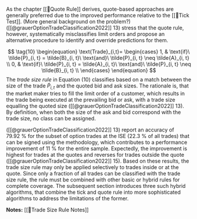 
As the chapter [[🔢Quote Rule]] derives, quote-based approaches are generally preferred due to the improved performance relative to the [[🔢Tick Test]]. (More general background on the problem?) ([[@grauerOptionTradeClassification2022]] 13) stress that the quote rule, however, systematically misclassifies limit orders and propose an alternative procedure to identify and override predictions for them.

$$
\tag{10}
  \begin{equation}
    \text{Trade}_{i,t}=
    \begin{cases}
      1, & \text{if}\ \tilde{P}_{i, t} = \tilde{B}_{i, t}\ \text{and}\ \tilde{P}_{i, t} \neq \tilde{A}_{i, t} \\
      0, & \text{if}\ \tilde{P}_{i, t} = \tilde{A}_{i, t}\ \text{and}\ \tilde{P}_{i, t} \neq \tilde{B}_{i, t}  \\
    \end{cases}
  \end{equation}
$$
The *trade size rule* in Equation $(10)$ classifies based on a match between the size of the trade $\tilde{P}_{i, t}$ and the quoted bid and ask sizes. The rationale is, that the market maker tries to fill the limit order of a customer, which results in the trade being executed at the prevailing bid or ask, with a trade size equalling the quoted size ([[@grauerOptionTradeClassification2022]] 13). By definition, when both the size of the ask and bid correspond with the trade size, no class can be assigned. 

([[@grauerOptionTradeClassification2022]] 13) report an accuracy of $79.92~\%$ for the subset of option trades at the ISE ($22.3~\%$ of all trades) that can be signed using the methodology, which contributes to a performance improvement of $11~\%$ for the entire sample. Expectedly, the improvement is highest for trades at the quotes and reverses for trades outside the quote ([[@grauerOptionTradeClassification2022]] 15). Based on these results, the trade size rule may only be applied selectively to trades inside or at the quote. Since only a fraction of all trades can be classified with the trade size rule, the rule must be combined with other basic or hybrid rules for complete coverage. The subsequent section introduces three such hybrid algorithms, that combine the tick and quote rule into more sophisticated algorithms to address the limitations of the former.

**Notes:**
[[🔢Trade Size Rule Notes]]
